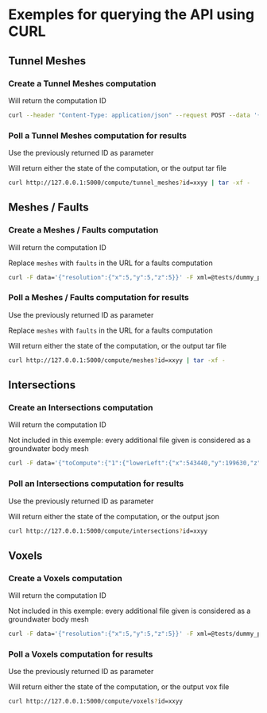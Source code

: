 # Exemples for querying the API using CURL

## Tunnel Meshes

### Create a Tunnel Meshes computation

Will return the computation ID

```bash
curl --header "Content-Type: application/json" --request POST --data '{"tunnels":[{"name":"circle_tunnel","shape":"Circle","radius":10,"functions":[{"x":"10 * t","y":"(t - 0.5)^2 + 120 * t","z":"40"}]},{"name":"rectangle_tunnel","shape":"Rectangle","width":20,"height":10,"functions":[{"x":"10 * t","y":"(t - 0.5)^2 + 120 * t","z":"40"}]},{"name":"elliptic_tunnel","shape":"Elliptic","width":20,"height":10,"functions":[{"x":"10 * t","y":"(t - 0.5)^2 + 120 * t","z":"40"}]}],"step":0.1,"nb_vertices":200,"idxStart":-1,"idxEnd":-1,"tStart":0,"tEnd":1}' http://127.0.0.1:5000/compute/tunnel_meshes
```

### Poll a Tunnel Meshes computation for results

Use the previously returned ID as parameter

Will return either the state of the computation, or the output tar file

```bash
curl http://127.0.0.1:5000/compute/tunnel_meshes?id=xxyy | tar -xf -
```

## Meshes / Faults

### Create a Meshes / Faults computation

Will return the computation ID

Replace `meshes` with `faults` in the URL for a faults computation

```bash
curl -F data='{"resolution":{"x":5,"y":5,"z":5}}' -F xml=@tests/dummy_project/geocruncher_project.xml -F dem=@tests/dummy_project/geocruncher_dem.asc http://127.0.0.1:5000/compute/meshes
```

### Poll a Meshes / Faults computation for results

Use the previously returned ID as parameter

Replace `meshes` with `faults` in the URL for a faults computation

Will return either the state of the computation, or the output tar file

```bash
curl http://127.0.0.1:5000/compute/meshes?id=xxyy | tar -xf -
```

## Intersections

### Create an Intersections computation

Will return the computation ID

Not included in this exemple: every additional file given is considered as a groundwater body mesh

```bash
curl -F data='{"toCompute":{"1":{"lowerLeft":{"x":543440,"y":199630,"z":-2500},"upperRight":{"x":546260,"y":196090,"z":1500}},"2":{"lowerLeft":{"x":541440,"y":198460,"z":-2500},"upperRight":{"x":544660,"y":194390,"z":1500}},"3":{"lowerLeft":{"x":539680,"y":197970,"z":-2500},"upperRight":{"x":543470,"y":193420,"z":1500}}},"resolution":150,"computeMap":true}' -F xml=@tests/dummy_project/geocruncher_project.xml -F dem=@tests/dummy_project/geocruncher_dem.asc http://127.0.0.1:5000/compute/intersections
```

### Poll an Intersections computation for results

Use the previously returned ID as parameter

Will return either the state of the computation, or the output json

```bash
curl http://127.0.0.1:5000/compute/intersections?id=xxyy
```

## Voxels

### Create a Voxels computation

Will return the computation ID

Not included in this exemple: every additional file given is considered as a groundwater body mesh

```bash
curl -F data='{"resolution":{"x":5,"y":5,"z":5}}' -F xml=@tests/dummy_project/geocruncher_project.xml -F dem=@tests/dummy_project/geocruncher_dem.asc http://127.0.0.1:5000/compute/voxels
```

### Poll a Voxels computation for results

Use the previously returned ID as parameter

Will return either the state of the computation, or the output vox file

```bash
curl http://127.0.0.1:5000/compute/voxels?id=xxyy
```
